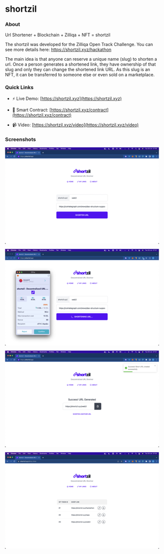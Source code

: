 # shortzil

### About

Url Shortener + Blockchain + Zilliqa + NFT = shortzil

The shortzil was developed for the Zilliqa Open Track Challenge. You can see more details here: https://shortzil.xyz/hackathon

The main idea is that anyone can reserve a unique name (slug) to shorten a url. Once a person generates a shortened link, they have ownership of that slug and only they can change the shortened link URL. As this slug is an NFT, it can be transferred to someone else or even sold on a marketplace.

### Quick Links

- ⚡️ Live Demo: [https://shortzil.xyz](https://shortzil.xyz)

- 📄 Smart Contract: [https://shortzil.xyz/contract](https://shortzil.xyz/contract)

- 📹 Video: [https://shortzil.xyz/video](https://shortzil.xyz/video)


### Screenshots

![Home Screenshot](screenshots/home.png)

![Minting](screenshots/minting.png)

![Mint Success](screenshots/success.png)

![Links (NFTs) Managements](screenshots/management.png)
